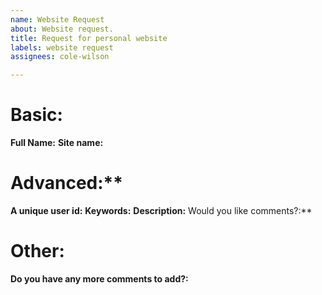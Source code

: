 ```yaml
---
name: Website Request
about: Website request.
title: Request for personal website
labels: website request
assignees: cole-wilson

---
```


# Basic:
**Full Name:**
**Site name:**
# Advanced:**
**A unique user id:**
**Keywords:**
**Description:**
Would you like comments?:**
# Other:
**Do you have any more comments to add?:**
